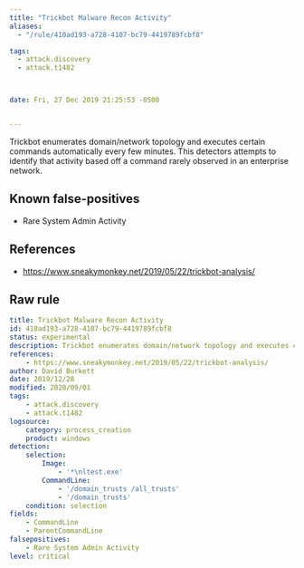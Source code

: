 ```yaml
---
title: "Trickbot Malware Recon Activity"
aliases:
  - "/rule/410ad193-a728-4107-bc79-4419789fcbf8"

tags:
  - attack.discovery
  - attack.t1482



date: Fri, 27 Dec 2019 21:25:53 -0500


---
```


Trickbot enumerates domain/network topology and executes certain commands automatically every few minutes. This detectors attempts to identify that activity based off a command rarely observed in an enterprise network.

<!--more-->


## Known false-positives

* Rare System Admin Activity



## References

* https://www.sneakymonkey.net/2019/05/22/trickbot-analysis/


## Raw rule
```yaml
title: Trickbot Malware Recon Activity
id: 410ad193-a728-4107-bc79-4419789fcbf8
status: experimental
description: Trickbot enumerates domain/network topology and executes certain commands automatically every few minutes. This detectors attempts to identify that activity based off a command rarely observed in an enterprise network.
references:
    - https://www.sneakymonkey.net/2019/05/22/trickbot-analysis/
author: David Burkett
date: 2019/12/28
modified: 2020/09/01
tags:
    - attack.discovery
    - attack.t1482
logsource:
    category: process_creation
    product: windows
detection:
    selection:
        Image:
            - '*\nltest.exe'
        CommandLine:
            - '/domain_trusts /all_trusts'
            - '/domain_trusts'
    condition: selection
fields:
    - CommandLine
    - ParentCommandLine
falsepositives:
    - Rare System Admin Activity
level: critical
```
